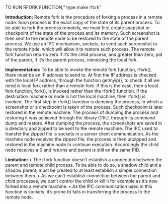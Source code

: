 TO RUN RFORK FUNCTION," type make rfork"

**Introduction:**
Remote fork is the procedure of forking a process in a remote node. Such process is the exact copy of the state of its parent process. To be able to fork the process remotely, we must first create snapshot or checkpoint of the state of the process and its memory. Such screenshot is then sent to the remote node to be restored to the state of the parent process. We use an IPC mechanism, sockets, to send such screenshot to the remote node, which will allow it to restore such process. The remote fork function returns zero if it’s the child process, and greater than zero, pid of the parent, if it’s the parent process, mimicking the local fork.

**Implementation:**
To be able to invoke the remote fork function, rfork(), there must be an IP address to send to. At first the IP address is checked with the local IP address, through the function getmyip(), to check if all we need is local fork rather than a remote fork. If this is the case, then a local fork function, fork(), is invoked rather than the rfork() function. If the destination machine or node is not the local machine, then rfork() is invoked. The first step in rfork() function is dumping the process, in which a screenshot or a checkpoint is taken of the process. Such checkpoint is later restored in the remote machine. The process of dumping the process and restoring it was achieved through the library CRIU, through its command dump and restore. After dumping the process, the screenshots are saved in a directory and zipped to be sent to the remote machine. The IPC used to transfer the zipped file is sockets in a server client communication. As the machine node receives the zipped file, the process is then unzipped and restored in the machine node to continue execution. Accordingly the child node receives a 0 and returns and parent is still on the same PID.

**Limitation:**
• The rfork function doesn’t establish a connection between the parent and remote child process. To be able to do so, a shadow child and a shadow parent, must be created to at least establish a simple connection between them.
• As we can’t establish connection between the parent and child processes, we can’t control the child or kill it for example as it’s now forked into a remote machine.
• As the IPC communication used in this function is sockets, it’s prone to fails in transferring the process to the remote node.
